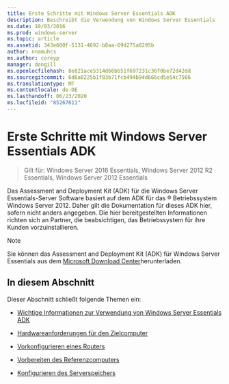 ```yaml
---
title: Erste Schritte mit Windows Server Essentials ADK
description: Beschreibt die Verwendung von Windows Server Essentials
ms.date: 10/03/2016
ms.prod: windows-server
ms.topic: article
ms.assetid: 343e600f-5131-4692-b8aa-69d275a8295b
author: nnamuhcs
ms.author: coreyp
manager: dongill
ms.openlocfilehash: 8e821ace5314d66bb51f697231c36f0be72d42dd
ms.sourcegitcommit: 6d6a0225b1f83b71fcb494b94d666cd5e54c7566
ms.translationtype: MT
ms.contentlocale: de-DE
ms.lasthandoff: 06/23/2020
ms.locfileid: "85267611"
---
```

# <a name="getting-started-with-the-windows-server-essentials-adk"></a>Erste Schritte mit Windows Server Essentials ADK

>Gilt für: Windows Server 2016 Essentials, Windows Server 2012 R2 Essentials, Windows Server 2012 Essentials

Das Assessment and Deployment Kit (ADK) für die Windows Server Essentials-Server Software basiert auf dem ADK für das &reg; Betriebssystem Windows Server 2012. Daher gilt die Dokumentation für dieses ADK hier, sofern nicht anders angegeben. Die hier bereitgestellten Informationen richten sich an Partner, die beabsichtigen, das Betriebssystem für ihre Kunden vorzuinstallieren.  
  
> [!NOTE]
>  Sie können das Assessment and Deployment Kit (ADK) für Windows Server Essentials aus dem [Microsoft Download Center](https://www.microsoft.com/download/details.aspx?id=34866)herunterladen.  
  
## <a name="in-this-section"></a>In diesem Abschnitt  
 Dieser Abschnitt schließt folgende Themen ein:  
  

-   [Wichtige Informationen zur Verwendung von Windows Server Essentials ADK](Important-Information-for-Using-the-Windows-Server-Essentials-ADK.md)  
  
-   [Hardwareanforderungen für den Zielcomputer](Hardware-Requirements-for-the-Target-Computer.md)  
  
-   [Vorkonfigurieren eines Routers](Preconfiguring-a-Router.md)  
  
-   [Vorbereiten des Referenzcomputers](Prepare-the-Technician-Computer.md)  
  
-   [Konfigurieren des Serverspeichers](Configure-Server-Storage.md)

